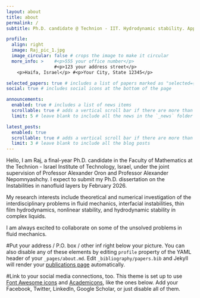 ```yaml
---
layout: about
title: about
permalink: /
subtitle: Ph.D. candidate @ Technion - IIT. Hydrodynamic stability. Applied mathematics #<a href='#'>Affiliations</a>. Address. Contacts. Motto. Etc.

profile:
  align: right
  image: Raj_pic_1.jpg
  image_circular: false # crops the image to make it circular
  more_info: >    #<p>555 your office number</p>
                  #<p>123 your address street</p>
    <p>Haifa, Israel</p> #<p>Your City, State 12345</p>

selected_papers: true # includes a list of papers marked as "selected={true}"
social: true # includes social icons at the bottom of the page

announcements:
  enabled: true # includes a list of news items
  scrollable: true # adds a vertical scroll bar if there are more than 3 news items
  limit: 5 # leave blank to include all the news in the `_news` folder

latest_posts:
  enabled: true
  scrollable: true # adds a vertical scroll bar if there are more than 3 new posts items
  limit: 3 # leave blank to include all the blog posts
---
```


Hello, I am Raj, a final-year Ph.D. candidate in the Faculty of Mathematics at the Technion - Israel Institute of Technology, Israel, under the joint supervision of Professor Alexander Oron and Professor Alexander Nepomnyashchy.  I expect to submit my Ph.D. dissertation on the Instabilities in nanofluid layers by February 2026. 

My research interests include theoretical and numerical investigation of the interdisciplinary problems in fluid mechanics, interfacial instabilities, thin film hydrodynamics, nonlinear stability, and hydrodynamic stability in complex liquids. 

I am always excited to collaborate on some of the unsolved problems in fluid mechanics.


#Put your address / P.O. box / other inf right below your picture. You can also disable any of these elements by editing `profile` property of the YAML header of your  `_pages/about.md`. Edit `_bibliography/papers.bib` and Jekyll will render your [publications page](/al-folio/publications/) automatically.

#Link to your social media connections, too. This theme is set up to use [Font Awesome icons](https://fontawesome.com/) and [Academicons](https://jpswalsh.github.io/academicons/), like the ones below. Add your Facebook, Twitter, LinkedIn, Google Scholar, or just disable all of them.
